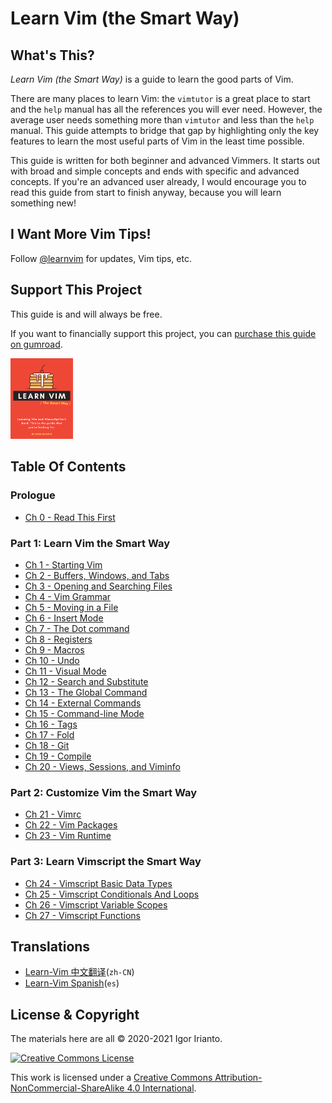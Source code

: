 # Learn Vim (the Smart Way)

## What's This?

*Learn Vim (the Smart Way)* is a guide to learn the good parts of Vim.

There are many places to learn Vim: the `vimtutor` is a great place to start and the `help` manual has all the references you will ever need. However, the average user needs something more than `vimtutor` and less than the `help` manual. This guide attempts to bridge that gap by highlighting only the key features to learn the most useful parts of Vim in the least time possible.

This guide is written for both beginner and advanced Vimmers. It starts out with broad and simple concepts and ends with specific and advanced concepts. If you're an advanced user already, I would encourage you to read this guide from start to finish anyway, because you will learn something new!

## I Want More Vim Tips!

Follow [@learnvim](https://twitter.com/learnvim) for updates, Vim tips, etc.

## Support This Project

This guide is and will always be free.

If you want to financially support this project, you can [purchase this guide on gumroad](https://gumroad.com/l/DADpa/learn-vim-2021).

<a href="https://gumroad.com/l/DADpa/learn-vim-2021"><img src="images/learn-vim-cover.png" width="100"></a>

## Table Of Contents

### Prologue

- [Ch 0     - Read This First](./ch00_read_this_first.md)

### Part 1: Learn Vim the Smart Way

- [Ch 1     - Starting Vim](./ch01_starting_vim.md)
- [Ch 2     - Buffers, Windows, and Tabs](./ch02_buffers_windows_tabs.md)
- [Ch 3     - Opening and Searching Files](./ch03_searching_files.md)
- [Ch 4     - Vim Grammar](./ch04_vim_grammar.md)
- [Ch 5     - Moving in a File](./ch05_moving_in_file.md)
- [Ch 6     - Insert Mode](./ch06_insert_mode.md)
- [Ch 7     - The Dot command](./ch07_the_dot_command.md)
- [Ch 8     - Registers](./ch08_registers.md)
- [Ch 9     - Macros](./ch09_macros.md)
- [Ch 10    - Undo](./ch10_undo.md)
- [Ch 11    - Visual Mode](./ch11_visual_mode.md)
- [Ch 12    - Search and Substitute](./ch12_search_and_substitute.md)
- [Ch 13    - The Global Command](./ch13_the_global_command.md)
- [Ch 14    - External Commands](./ch14_external_commands.md)
- [Ch 15    - Command-line Mode](./ch15_command-line_mode.md)
- [Ch 16    - Tags](./ch16_tags.md)
- [Ch 17    - Fold](./ch17_fold.md)
- [Ch 18    - Git](./ch18_git.md)
- [Ch 19    - Compile](./ch19_compile.md)
- [Ch 20    - Views, Sessions, and Viminfo](./ch20_views_sessions_viminfo.md)

### Part 2: Customize Vim the Smart Way

- [Ch 21 - Vimrc](./ch21_vimrc.md)
- [Ch 22 - Vim Packages](./ch22_vim_packages.md)
- [Ch 23 - Vim Runtime](./ch23_vim_runtime.md)

### Part 3: Learn Vimscript the Smart Way

- [Ch 24 - Vimscript Basic Data Types](./ch24_vimscript_basic_data_types.md)
- [Ch 25 - Vimscript Conditionals And Loops](./ch25_vimscript_conditionals_and_loops.md)
- [Ch 26 - Vimscript Variable Scopes](./ch26_vimscript_variable_scopes.md)
- [Ch 27 - Vimscript Functions](./ch27_vimscript_functions.md)

## Translations
- [Learn-Vim 中文翻译](https://github.com/wsdjeg/Learn-Vim_zh_cn)(`zh-CN`)
- [Learn-Vim Spanish](https://github.com/victorhck/learn-Vim-es)(`es`)

## License & Copyright
The materials here are all © 2020-2021 Igor Irianto.

<a rel="license" href="http://creativecommons.org/licenses/by-nc-sa/4.0/"><img alt="Creative Commons License" style="border-width:0" src="https://licensebuttons.net/l/by-nc-sa/4.0/88x31.png" /></a><br />

This work is licensed under a <a rel="license" href="http://creativecommons.org/licenses/by-nc-sa/4.0/">Creative Commons Attribution-NonCommercial-ShareAlike 4.0 International</a>.
